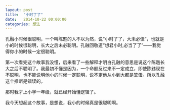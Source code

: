 ```yaml
---
layout: post
title:  "小时了了"
date:   2014-10-22 00:00:00
categories: 想法
---
```

孔融小时候很聪明，一个叫陈韪的人不以为然，说“小时了了，大未必佳”，也就是小的时候很聪明，长大之后未必聪明。孔融回敬道“想君小时,必当了了”——我觉得你小的时候一定很聪明。

第一次看完这个故事我没懂，后来看了一些解释才明白孔融的意思是说这个陈韪长大之后不聪明了。我最初不懂是因为，一个命题反过来不一定成立，即使陈韪现在不聪明，也不能说明他小的时候一定聪明，说不定他从小到大都是笨蛋。所以孔融这个推断是错误的。

那时我才上小学一年级，就已经开始懂逻辑了。

我今天想起这个故事，是想说，我小的时候真是很聪明啊。
